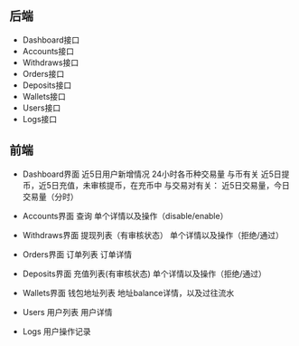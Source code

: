 
## 后端
- Dashboard接口
- Accounts接口
- Withdraws接口
- Orders接口
- Deposits接口
- Wallets接口
- Users接口
- Logs接口

## 前端
- Dashboard界面
    近5日用户新增情况
    24小时各币种交易量
    与币有关
        近5日提币，近5日充值，未审核提币，在充币中
    与交易对有关：
        近5日交易量，今日交易量（分时）

- Accounts界面
    查询
    单个详情以及操作（disable/enable）

- Withdraws界面
    提现列表（有审核状态）
    单个详情以及操作（拒绝/通过）

- Orders界面
    订单列表
    订单详情

- Deposits界面
    充值列表(有审核状态)
    单个详情以及操作（拒绝/通过）

- Wallets界面
    钱包地址列表
    地址balance详情，以及过往流水

- Users
    用户列表
    用户详情

- Logs
    用户操作记录
